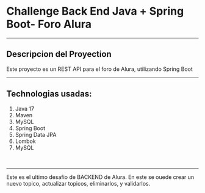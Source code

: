 <h1>Challenge Back End Java + Spring Boot- Foro Alura</h1>
<hr>
<h2>Descripcion del Proyection</h2>
<p>Este proyecto es un REST API para el foro de Alura, utilizando Spring Boot</p>
<hr>
<h2>Technologias usadas:</h2>
<ol>
  <li>Java 17</li>
  <li>Maven</li>
  <li>MySQL</li>
  <li>Spring Boot</li>
  <li>Spring Data JPA</li>
  <li>Lombok</li>
  <li>MySQL</li>
</ol>
<br>
<hr>
<p>Este es el ultimo desafio de BACKEND de Alura. En este se ouede crear un nuevo topico, actualizar topicos, eliminarlos, y validarlos.</p>
